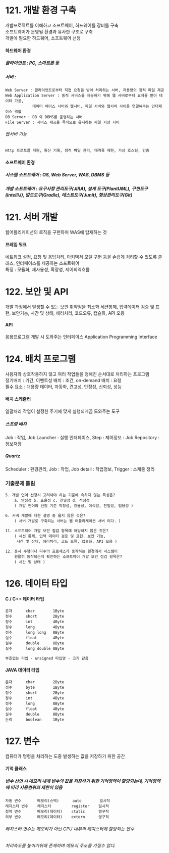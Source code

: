 
# 121. 개발 환경 구축
개발프로젝트를 이해하고 소프트웨어, 하드웨어를 장비를 구축<br>
소프트웨어가 운영될 환경과 유사한 구조로 구축<br>
개발에 필요한 하드웨어, 소프트웨어 선정
 
#### 하드웨어 환경
##### 클라이언트 : PC, 스마트폰 등
##### 서버 : 
    Web Server : 클라이언트로부터 직접 요청을 받아 처리하는 서버, 저용량의 정적 파일 제공
    Web Application Server : 동적 서비스를 제공하기 위해 웹 서버로부터 요처을 받아 데이터 가공,
                데이터 베이스 서버와 웹서버, 파일 서버와 웹서버 사이를 연결해주는 인터페이스 역할
    DB Server : DB 와 DBMS를 운영하는 서버
    File Server : 서비스 제공을 목적으로 유지하는 파일 저장 서버

###### 웹서버 기능
    Http 프로토콜 지원, 통신 기록, 정적 파일 관리, 대역폭 제한, 가상 호스팅, 인증

#### 소프트웨어 환경
##### 시스템 소프트웨어 : OS, Web Server, WAS, DBMS 등
##### 개발 소프트웨어 : 요구사항 관리도구(JIRA), 설계 도구(PlantUML), 구현도구(IntelliJ), 빌드도구(Gradle), 테스트도구(Junit), 형상관리도구(Git)

# 121. 서버 개발
웹어플리케이션의 로직을 구현하여 WAS에 탑재하는 것
#### 프레임 워크
네트워크 설정, 요청 및 응답처리, 아키텍쳐 모델 구현 등을 손쉽게 처리할 수 있도록 클래스, 인터페이스를 제공하는 소프트웨어<br>
특징 : 모듈화, 재사용성, 확장성, 제어의역흐름
# 122. 보안 및 API
개발 과정에서 발생할 수 있는 보안  취약점을 최소화
세션통제, 입력데이터 검증 및 표현, 보안기능, 시간 및 상태, 에러처리, 코드오류, 캡슐화, API 오용
#### API
 응용프로그램 개발 시 도와주는 인터페이스 Application Programming Interface
# 124. 배치 프로그램
사용자와 상호작용하지 않고 여러 작업들을 정해진 순서대로 처리하는 프로그램<br>
정기배치 : 기간, 이벤트성 배치 : 조건, on-demand 배치 : 요청<br>
필수 요소 : 대용량 데이터, 자동화, 견고성, 안정성, 신뢰성, 성능
#### 배치 스케줄러
일괄처리 작업이 설정한 주기에 맞게 실행되게끔 도와주는 도구
##### 스프링 배치
Job : 작업, Job Launcher : 실행 인터페이스, Step : 제어정보 : Job Repository : 정보저장
##### Quartz
Scheduler : 환경관리, Job : 작업, Job detail : 작업정보, Trigger : 스케줄 정리
### 기출문제 틀림
    5. 개발 언어 선정시 고려해야 하는 기준에 속하지 않는 특성은?
        a. 안정성 b. 효율성 c. 친밀성 d. 적정성
        ( 개발 언어의 선정 기준 적정성, 효율성, 이식성, 친밀성, 범용성 )
        
    6. 서버 개발에 대한 설명 중 옳지 않은 것은?
        ( 서버 개발로 구축되는 서버는 웹 어플리케이션 서버 이다. )
        
    11. 소프트웨어 개발 보안 점검 항목에 해당하지 않은 것은?
        ( 세션 통제, 입력 데이터 검증 및 표현, 보안 기능,
         시간 및 상태, 에러처리, 코드 오류, 캡술화, API 오용 )
         
    12. 동시 수행이나 다수의 프로세스가 동작하는 환경에서 시스템이
        원활히 동작되는지 확인하는 소프트웨어 개발 보안 점검 항목은?
        ( 시간 및 상태 )
         
# 126. 데이터 타입
#### C / C++ 데이터 타입
    문자      char        1Byte
    정수      short       2Byte
    정수      int         4Byte
    정수      long        4Byte
    정수      long long   8Byte
    실수      float       4Byte
    실수      double      8Byte
    실수      long double 8Byte
    
    부호없는 타입 - unsigned 타입명 - 크기 같음
    
#### JAVA 데이터 타입
    문자      char        2Byte
    정수      byte        1Byte
    정수      short       2Byte
    정수      int         4Byte
    정수      long        8Byte
    실수      float       4Byte
    실수      double      8Byte
    논리      boolean     1Byte  

# 127. 변수
컴퓨터가 명령을 처리하는 도중 발생하는 값을 저장하기 위한 공간
#### 기억 클래스
##### 변수 선언 시 메모리 내에 변수의 값을 저장하기 위한 기억영역이 할당되는데, 기억영역에 따라 사용범위의 제한이 있음
    자동 변수       메모리(스택)      auto        일시적
    레지스터 변수    레지스터         register    일시적
    정적 변수       메모리(데이터)    static      영구적
    외부 변수       메모리(데이터)    extern      영구적
###### 레지스터 변수는 메모리가 아닌 CPU 내부의 레지스터에 할당되는 변수
###### 처리속도를 높이기위해 존재하며 메모리 주소를 가질수 없다.

 
